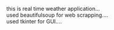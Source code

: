 this is real time weather application...<br>
used beautifulsoup for web scrapping....<br>
used tkinter for GUI....
